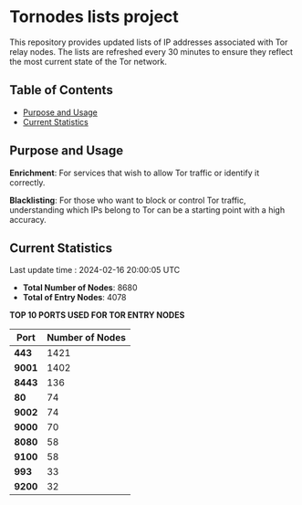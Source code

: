 # Tornodes lists project

This repository provides updated lists of IP addresses associated with Tor relay nodes. The lists are refreshed every 30 minutes to ensure they reflect the most current state of the Tor network.

## Table of Contents

- [Purpose and Usage](#purpose-and-usage)
- [Current Statistics](#current-statistics)


## Purpose and Usage

**Enrichment**: For services that wish to allow Tor traffic or identify it correctly.

**Blacklisting**: For those who want to block or control Tor traffic, understanding which IPs belong to Tor can be a starting point with a high accuracy.

## Current Statistics

Last update time : 2024-02-16 20:00:05 UTC

- **Total Number of Nodes**: 8680
- **Total of Entry Nodes**: 4078

**TOP 10 PORTS USED FOR TOR ENTRY NODES**

| **Port** | **Number of Nodes** |
|------|-----------------|
| **443**   | 1421  |
| **9001**   | 1402  |
| **8443**   | 136  |
| **80**   | 74  |
| **9002**   | 74  |
| **9000**   | 70  |
| **8080**   | 58  |
| **9100**   | 58  |
| **993**   | 33  |
| **9200**   | 32  |


